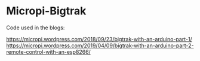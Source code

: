 # Micropi-Bigtrak

Code used in the blogs:

https://micropi.wordpress.com/2018/09/23/bigtrak-with-an-arduino-part-1/
https://micropi.wordpress.com/2019/04/09/bigtrak-with-an-arduino-part-2-remote-control-with-an-esp8266/
